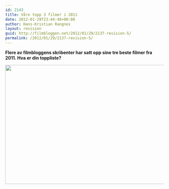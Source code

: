 ```yaml
---
id: 2143
title: Våre topp 3 filmer i 2011
date: 2012-01-29T23:44:48+00:00
author: Hans-Kristian Rangnes
layout: revision
guid: http://filmbloggen.net/2012/01/29/2137-revision-5/
permalink: /2012/01/29/2137-revision-5/
---
```

**Flere av filmbloggens skribenter har satt opp sine tre beste filmer fra 2011. Hva er din toppliste?**<!--more-->

  
<a href="http://filmbloggen.net/?attachment_id=2139" rel="attachment wp-att-2139"><img class="alignnone size-large wp-image-2139" src="http://filmbloggen.net/wp-content/uploads//2012/01/topp3-test1-620x377.jpg" alt="" width="620" height="377" /></a>